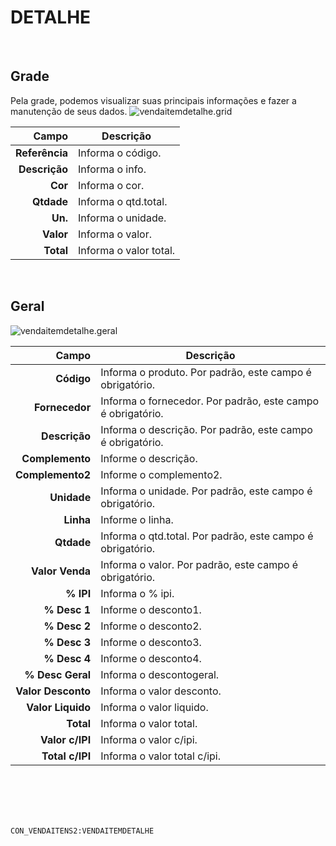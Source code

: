 # DETALHE
<br>

## Grade
Pela grade, podemos visualizar suas principais informações e fazer a manutenção de seus dados.
![vendaitemdetalhe.grid](https://raw.githubusercontent.com/netforcews/docs-siscom/master/geral/imagens/vendaitemdetalhe.grid.png)

Campo | Descrição
--:|---
**Referência** | Informa o código.
**Descrição** | Informa o info.
**Cor** | Informa o cor.
**Qtdade** | Informa o qtd.total.
**Un.** | Informa o unidade.
**Valor** | Informa o valor.
**Total** | Informa o valor total.
<br>

## Geral
![vendaitemdetalhe.geral](https://raw.githubusercontent.com/netforcews/docs-siscom/master/geral/imagens/vendaitemdetalhe.geral.png)

Campo | Descrição
--:|---
**Código** | Informa o produto. Por padrão, este campo é obrigatório.
**Fornecedor** | Informa o fornecedor. Por padrão, este campo é obrigatório.
**Descrição** | Informa o descrição. Por padrão, este campo é obrigatório.
**Complemento** | Informe o descrição.
**Complemento2** | Informe o complemento2.
**Unidade** | Informa o unidade. Por padrão, este campo é obrigatório.
**Linha** | Informe o linha.
**Qtdade** | Informa o qtd.total. Por padrão, este campo é obrigatório.
**Valor Venda** | Informa o valor. Por padrão, este campo é obrigatório.
**% IPI** | Informa o % ipi.
**% Desc 1** | Informe o desconto1.
**% Desc 2** | Informe o desconto2.
**% Desc 3** | Informe o desconto3.
**% Desc 4** | Informe o desconto4.
**% Desc Geral** | Informa o descontogeral.
**Valor Desconto** | Informa o valor desconto.
**Valor Liquido** | Informa o valor liquido.
**Total** | Informa o valor total.
**Valor c/IPI** | Informa o valor c/ipi.
**Total c/IPI** | Informa o valor total c/ipi.
<br>
<br>
<br>
<br>

```CON_VENDAITENS2:VENDAITEMDETALHE```
